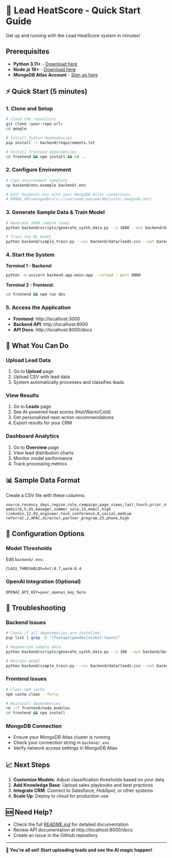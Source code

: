 # 🚀 Lead HeatScore - Quick Start Guide

Get up and running with the Lead HeatScore system in minutes!

## Prerequisites

- **Python 3.11+** - [Download here](https://python.org/downloads/)
- **Node.js 18+** - [Download here](https://nodejs.org/)
- **MongoDB Atlas Account** - [Sign up here](https://cloud.mongodb.com/)

## ⚡ Quick Start (5 minutes)

### 1. Clone and Setup

```bash
# Clone the repository
git clone <your-repo-url>
cd qeagle

# Install Python dependencies
pip install -r backend/requirements.txt

# Install frontend dependencies
cd frontend && npm install && cd ..
```

### 2. Configure Environment

```bash
# Copy environment template
cp backend/env.example backend/.env

# Edit backend/.env with your MongoDB Atlas connection:
# MONGO_URI=mongodb+srv://username:password@cluster.mongodb.net/
```

### 3. Generate Sample Data & Train Model

```bash
# Generate 1000 sample leads
python backend/scripts/generate_synth_data.py --n 1000 --out backend/data/leads.csv

# Train the ML model
python backend/simple_train.py --csv backend/data/leads.csv --out backend/models
```

### 4. Start the System

**Terminal 1 - Backend:**
```bash
python -m uvicorn backend.app.main:app --reload --port 8000
```

**Terminal 2 - Frontend:**
```bash
cd frontend && npm run dev
```

### 5. Access the Application

- **Frontend**: http://localhost:3000
- **Backend API**: http://localhost:8000
- **API Docs**: http://localhost:8000/docs

## 🎯 What You Can Do

### Upload Lead Data
1. Go to **Upload** page
2. Upload CSV with lead data
3. System automatically processes and classifies leads

### View Results
1. Go to **Leads** page
2. See AI-powered heat scores (Hot/Warm/Cold)
3. Get personalized next-action recommendations
4. Export results for your CRM

### Dashboard Analytics
1. Go to **Overview** page
2. View lead distribution charts
3. Monitor model performance
4. Track processing metrics

## 📊 Sample Data Format

Create a CSV file with these columns:

```csv
source,recency_days,region,role,campaign,page_views,last_touch,prior_course_interest
website,5,US,manager,summer_sale,15,email,high
linkedin,12,EU,engineer,tech_conference,8,social,medium
referral,2,APAC,director,partner_program,25,phone,high
```

## 🔧 Configuration Options

### Model Thresholds
Edit `backend/.env`:
```env
CLASS_THRESHOLDS=hot:0.7,warm:0.4
```

### OpenAI Integration (Optional)
```env
OPENAI_API_KEY=your_openai_key_here
```

## 🚨 Troubleshooting

### Backend Issues
```bash
# Check if all dependencies are installed
pip list | grep -E "(fastapi|pandas|scikit-learn)"

# Regenerate sample data
python backend/scripts/generate_synth_data.py --n 100 --out backend/data/leads.csv

# Retrain model
python backend/simple_train.py --csv backend/data/leads.csv --out backend/models
```

### Frontend Issues
```bash
# Clear npm cache
npm cache clean --force

# Reinstall dependencies
rm -rf frontend/node_modules
cd frontend && npm install
```

### MongoDB Connection
- Ensure your MongoDB Atlas cluster is running
- Check your connection string in `backend/.env`
- Verify network access settings in MongoDB Atlas

## 📈 Next Steps

1. **Customize Models**: Adjust classification thresholds based on your data
2. **Add Knowledge Base**: Upload sales playbooks and best practices
3. **Integrate CRM**: Connect to Salesforce, HubSpot, or other systems
4. **Scale Up**: Deploy to cloud for production use

## 🆘 Need Help?

- Check the full [README.md](README.md) for detailed documentation
- Review API documentation at http://localhost:8000/docs
- Create an issue in the GitHub repository

---

**🎉 You're all set! Start uploading leads and see the AI magic happen!**
